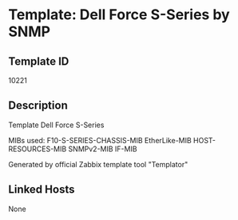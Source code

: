# Template: Dell Force S-Series by SNMP

## Template ID
10221

## Description
Template Dell Force S-Series

MIBs used:
F10-S-SERIES-CHASSIS-MIB
EtherLike-MIB
HOST-RESOURCES-MIB
SNMPv2-MIB
IF-MIB

Generated by official Zabbix template tool "Templator"

## Linked Hosts
None

